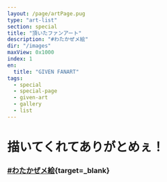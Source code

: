 ```yaml
---
layout: /page/artPage.pug
type: "art-list"
section: special
title: "頂いたファンアート"
description: "#わたかぜメ絵"
dir: "/images"
maxView: 0x1000
index: 1
en:
  title: "GIVEN FANART"
tags:
  - special
  - special-page
  - given-art
  - gallery
  - list
---
```


# 描いてくれてありがとめぇ！
### [#わたかぜメ絵](https://twitter.com/search?q=%23%E3%82%8F%E3%81%9F%E3%81%8B%E3%81%9C%E3%83%A1%E7%B5%B5%20-from%3Akouwtkz%20-from%3Akouwtkz_v&src=typed_query&f=live){target=_blank}
